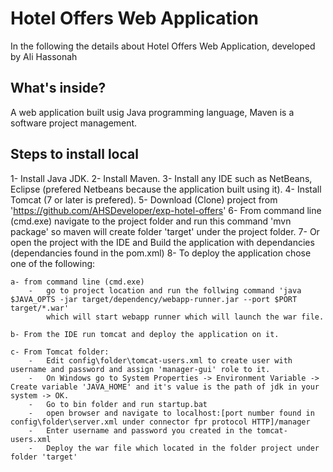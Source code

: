 Hotel Offers Web Application
=============================

In the following the details about Hotel Offers Web Application, developed by Ali Hassonah

What's inside?
--------------

A web application built usig Java programming language, Maven is a software project management.


Steps to install local
----------------------
1-	Install Java JDK.
2- 	Install Maven.
3- 	Install any IDE such as NetBeans, Eclipse  (prefered Netbeans because the application built using it).
4- 	Install Tomcat (7 or later is prefered).
5-	Download (Clone) project from 'https://github.com/AHSDeveloper/exp-hotel-offers'
6-	From command line (cmd.exe) navigate to the project folder and run this command 'mvn package' so maven will create folder 'target' under the project folder.
7- 	Or open the project with the IDE and Build the application with dependancies (dependancies found in the pom.xml)
8-	To deploy the application chose one of the following:
	
	a- from command line (cmd.exe)
		-	go to project location and run the follwing command	'java $JAVA_OPTS -jar target/dependency/webapp-runner.jar --port $PORT target/*.war'
			which will start webapp runner which will launch the war file.
	
	b- From the IDE run tomcat and deploy the application on it.
	
	c- From Tomcat folder:
		-	Edit config\folder\tomcat-users.xml to create user with username and password and assign 'manager-gui' role to it.
		-	On Windows go to System Properties -> Environment Variable -> Create variable 'JAVA_HOME' and it's value is the path of jdk in your system -> OK.
		-	Go to bin folder and run startup.bat
		-	open browser and navigate to localhost:[port number found in config\folder\server.xml under connector fpr protocol HTTP]/manager
		-	Enter username and password you created in the tomcat-users.xml
		-	Deploy the war file which located in the folder project under folder 'target'
		